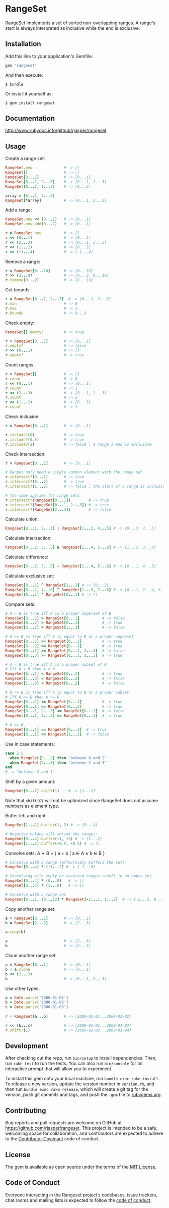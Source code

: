 # RangeSet

RangeSet implements a set of sorted non-overlapping ranges. A range's start is always interpreted as inclusive while the end is exclusive.

## Installation

Add this line to your application's Gemfile:

```ruby
gem 'rangeset'
```

And then execute:

    $ bundle

Or install it yourself as:

    $ gem install rangeset

## Documentation

http://www.rubydoc.info/github/rjasper/rangeset

## Usage

Create a range set:

```ruby
RangeSet.new              # -> []
RangeSet[]                # -> []
RangeSet[0...1]           # -> [0...1]
RangeSet[0...1, 2...3]    # -> [0...1, 2...3]
RangeSet[0...1, 1...2]    # -> [0...2]

array = [0...1, 2...3]
RangeSet[*array]          # -> [0...1, 2...3]
```

Add a range:

```ruby
RangeSet.new << (0...1)   # -> [0...1]
RangeSet.new.add(0...1)   # -> [0...1]

r = RangeSet.new          # -> []
r << (0...1)              # -> [0...1]
r << (2...3)              # -> [0...1, 2...3]
r << (1...2)              # -> [0...3]
r << (-1...4)             # -> [-1...4]
```

Remove a range:

```ruby
r = RangeSet[0...10]      # -> [0...10]
r >> (2...8)              # -> [0...2, 8...10]
r.remove(0...2)           # -> [8...10]
```

Get bounds:

```ruby
r = RangeSet[0...1, 2...3]  # -> [0...1, 2...3]
r.min                     # -> 0
r.max                     # -> 3
r.bounds                  # -> 0...3
```

Check empty:

```ruby
RangeSet[].empty?         # -> true

r = RangeSet[0...1]       # -> [0...1]
r.empty?                  # -> false
r >> (0...1)              # -> []
r.empty?                  # -> true
```

Count ranges:

```ruby
r = RangeSet[]            # -> []
r.count                   # -> 0
r << (0...1)              # -> [0...1]
r.count                   # -> 1
r << (2...3)              # -> [0...1, 2...3]
r.count                   # -> 2
r << (1...2)              # -> [0...3]
r.count                   # -> 1
```

Check inclusion:

```ruby
r = RangeSet[0...1]       # -> [0...1]

r.include?(0)             # -> true
r.include?(0.5)           # -> true
r.include?(1)             # -> false ; a range's end is exclusive
```

Check intersection:

```ruby
r = RangeSet[0...1]       # -> [0...1]

# Ranges only need a single common element with the range set
r.intersect?(0...1)       # -> true
r.intersect?(0...2)       # -> true
r.intersect?(1...2)       # -> false ; the start of a range is inclusive but the end exclusive

# The same applies for range sets
r.intersect?(RangeSet[0...1])        # -> true
r.intersect?(RangeSet[0...1, 2...3]) # -> true
r.intersect?(RangeSet[2...3])        # -> false
```

Calculate union:

```ruby
RangeSet[0...1, 2...3] | RangeSet[1...2, 4...5] # -> [0...3, 4...5]
```

Calculate intersection:

```ruby
RangeSet[0...2, 3...5] & RangeSet[1...4, 5...6] # -> [1...2, 3...4]
```

Calculate difference:

```ruby
RangeSet[0...2, 3...5] - RangeSet[1...4, 5...6] # -> [0...1, 4...5]
```

Calculate exclusive set:

```ruby
RangeSet[0...1] ^ RangeSet[1...2] # -> [0...2]
RangeSet[0...2, 4...6] ^ RangeSet[1...5, 7...8] # -> [0...1, 2...4, 5...6, 7...8]
RangeSet[0...1] ^ RangeSet[0...1] # -> []
```

Compare sets:

```ruby
# A > B is true iff A is a proper superset of B
RangeSet[0...1] > RangeSet[0...1]          # -> false 
RangeSet[0...2] > RangeSet[0...1]          # -> true 
RangeSet[0...1] > RangeSet[1...3]          # -> false

# A >= B is true iff A is equal to B or a proper superset
RangeSet[0...1] >= RangeSet[0...1]         # -> true 
RangeSet[0...2] >= RangeSet[0...1]         # -> true 
RangeSet[0...1] >= RangeSet[0...1, 2...3]  # -> false
RangeSet[0...3] >= RangeSet[0...1, 2...3]  # -> true

# A < B is true iff A is a proper subset of B 
# Iff A < B then A > B
RangeSet[0...1] < RangeSet[0...2]          # -> true 
RangeSet[1...3] < RangeSet[0...2]          # -> false 
RangeSet[1...3] < RangeSet[0...2]          # -> false

# A <= B is true iff A is equal to B or a proper subset
# Iff A <= B then A >= B
RangeSet[0...1] <= RangeSet[0...1]         # -> true
RangeSet[0...1] <= RangeSet[0...2]         # -> true 
RangeSet[0...1, 2...3] <= RangeSet[0...1]  # -> false 
RangeSet[0...1, 2...3] <= RangeSet[0...3]  # -> true 

# A == B
RangeSet[0...1] == RangeSet[0...1]  # -> true
RangeSet[0...1] == RangeSet[1...2]  # -> false
```

Use in case statements:

```ruby
case 2.5
  when RangeSet[0...2] then 'between 0 and 2'
  when RangeSet[2...3] then 'between 2 and 3'
end
# -> "between 2 and 3"
```

Shift by a given amount:

```ruby
RangeSet[0...1].shift(1)    # -> [1...2] 
```

Note that `shift(0)` will not be optimized since RangeSet does not assume numbers as element type.

Buffer left and right:

```ruby
RangeSet[1...2].buffer(1, 2) # -> [0...4]

# Negative values will shrink the ranges:
RangeSet[0...4].buffer(-1, -2) # -> [1...2]
RangeSet[1...2].buffer(-0.5, -0.5) # -> []
```

Convolve sets: A ∗ B = { a + b | a ∈ A ∧ b ∈ B }

```ruby
# Convolve with a range (effectively buffers the set)
RangeSet[0...4] * (-1...2) # -> [-1...6] 

# Convolving with empty or reversed ranges result in an empty set.
RangeSet[0...4] * (0...0)   # -> []
RangeSet[0...4] * (1...0)   # -> []

# Convolve with a range set
RangeSet[0...1, 10...12] * RangeSet[-2...1, 1...2]  # -> [-2...3, 8...14] 
```

Copy another range set:

```ruby
a = RangeSet[0...1]       # -> [0...1] 
b = RangeSet[2...3]       # -> [2...3] 

a.copy(b)

a                         # -> [2...3] 
b                         # -> [2...3] 
```

Clone another range set:

```ruby
a = RangeSet[0...1]       # -> [0...1] 
b = a.clone               # -> [0...1] 
b << (2...3)
b                         # -> [0...1, 2...3] 
```

Use other types:

```ruby
a = Date.parse('2000-01-01') 
b = Date.parse('2000-01-02')
c = Date.parse('2000-01-03') 
 
r = RangeSet[a...b]       # -> [2000-01-01...2000-01-02]

r << (b...c)              # -> [2000-01-01...2000-01-03] 
r.shift!(1)               # -> [2000-01-02...2000-01-04]
```


## Development

After checking out the repo, run `bin/setup` to install dependencies. Then, run `rake test` to run the tests. You can also run `bin/console` for an interactive prompt that will allow you to experiment.

To install this gem onto your local machine, run `bundle exec rake install`. To release a new version, update the version number in `version.rb`, and then run `bundle exec rake release`, which will create a git tag for the version, push git commits and tags, and push the `.gem` file to [rubygems.org](https://rubygems.org).

## Contributing

Bug reports and pull requests are welcome on GitHub at https://github.com/rjasper/rangeset. This project is intended to be a safe, welcoming space for collaboration, and contributors are expected to adhere to the [Contributor Covenant](http://contributor-covenant.org) code of conduct.

## License

The gem is available as open source under the terms of the [MIT License](https://opensource.org/licenses/MIT).

## Code of Conduct

Everyone interacting in the Rangeset project’s codebases, issue trackers, chat rooms and mailing lists is expected to follow the [code of conduct](https://github.com/rjasper/rangeset/blob/master/CODE_OF_CONDUCT.md).
